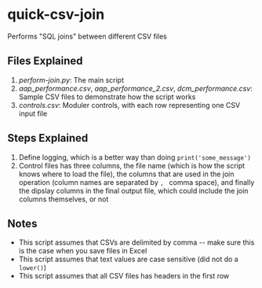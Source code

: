 # quick-csv-join
Performs "SQL joins" between different CSV files

## Files Explained
1. _perform-join.py_: The main script
2. _aap_performance.csv_, _aap_performance_2.csv_, _dcm_performance.csv_: Sample CSV files to demonstrate how the script works
3. _controls.csv_: Moduler controls, with each row representing one CSV input file

## Steps Explained
1. Define logging, which is a better way than doing `print('some_message')` 
2. Control files has three columns, the file name (which is how the script knows where to load the file), the columns that are used in the join operation (column names are separated by `, ` comma space), and finally the dipslay columns in the final output file, which could include the join columns themselves, or not

## Notes
- This script assumes that CSVs are delimited by comma -- make sure this is the case when you save files in Excel
- This script assumes that text values are case sensitive (did not do a `lower()`)
- This script assumes that all CSV files has headers in the first row
